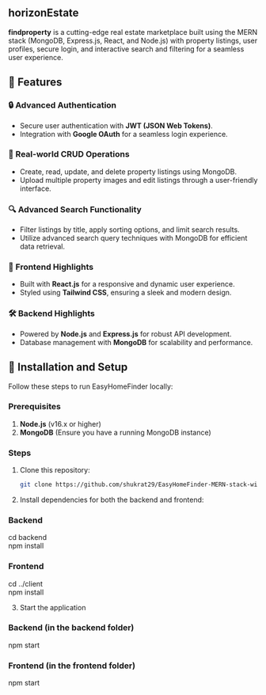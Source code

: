 ## horizonEstate

**findproperty** is a cutting-edge real estate marketplace built using the MERN stack (MongoDB, Express.js, React, and Node.js) with property listings, user profiles, secure login, and interactive search and filtering for a seamless user experience.

## 🌟 Features

### 🔒 Advanced Authentication

- Secure user authentication with **JWT (JSON Web Tokens)**.
- Integration with **Google OAuth** for a seamless login experience.

### 🏡 Real-world CRUD Operations

- Create, read, update, and delete property listings using MongoDB.
- Upload multiple property images and edit listings through a user-friendly interface.

### 🔍 Advanced Search Functionality

- Filter listings by title, apply sorting options, and limit search results.
- Utilize advanced search query techniques with MongoDB for efficient data retrieval.

### 🎨 Frontend Highlights

- Built with **React.js** for a responsive and dynamic user experience.
- Styled using **Tailwind CSS**, ensuring a sleek and modern design.

### 🛠️ Backend Highlights

- Powered by **Node.js** and **Express.js** for robust API development.
- Database management with **MongoDB** for scalability and performance.

## 🚀 Installation and Setup

Follow these steps to run EasyHomeFinder locally:

### Prerequisites

1. **Node.js** (v16.x or higher)
2. **MongoDB** (Ensure you have a running MongoDB instance)

### Steps

1. Clone this repository:

   ```bash
   git clone https://github.com/shukrat29/EasyHomeFinder-MERN-stack-with-tailwindcss


   ```

2. Install dependencies for both the backend and frontend:

### Backend

cd backend  
npm install

### Frontend

cd ../client  
npm install

3. Start the application

### Backend (in the backend folder)

npm start

### Frontend (in the frontend folder)

npm start
